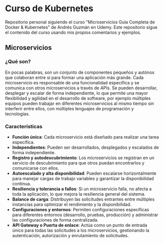 # Curso de Kubernetes
Repositorio personal siguiendo el curso "Microservicios Guía Completa de Docker & Kubernetes" de Andrés Guzmán en Udemy.
Este repositorio sigue el contenido del curso usando mis propios comentarios y ejemplos.

## Microservicios
### ¿Qué son?
En pocas palabras, son un conjunto de componentes pequeños y autónos que colaboran entre sí para formar una aplicación más grande. Cada microservicio es responsable de una funcionalidad específica y se comunica con otros microservicios a través de APIs. Se pueden desarrollar, desplegar y escalar de forma independiente, lo que permite una mayor flexibilidad y agilidad en el desarrollo de software, por ejemplo múltiples equipos pueden trabajar en diferentes microservicios al mismo tiempo sin interferir entre ellos, con múltiples lenguajes de programación y tecnologías.

### Características
- **Función única**: Cada microservicio está diseñado para realizar una tarea específica.
- **Independientes**: Pueden ser desarrollados, desplegados y escalados de forma independiente.
- **Registro y autodescubrimiento**: Los microservicios se registran en un servicio de descubrimiento para que otros puedan encontrarlos y comunicarse con ellos.
- **Autoescalado y alta disponibilidad**: Pueden escalarse horizontalmente para manejar cargas de trabajo variables y garantizar la disponibilidad continua.
- **Resiliencia y tolerancia a fallos**: Si un microservicio falla, no afecta a toda la aplicación, lo que mejora la resiliencia general del sistema.
- **Balance de carga**: Distribuyen las solicitudes entrantes entre múltiples instancias para optimizar el rendimiento y la disponibilidad.
- **Configuraciones y entornos**: Permiten configuraciones específicas para diferentes entornos (desarrollo, pruebas, producción) y administrar las configuraciones de forma centralizada.
- **API Gateway o Puerta de enlace**: Actúa como un punto de entrada único para todas las solicitudes a los microservicios, gestionando la autenticación, autorización y enrutamiento de solicitudes.

